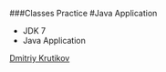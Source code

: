 ###Classes Practice
#Java Application

* JDK 7
* Java Application

[Dmitriy Krutikov](http://sqasolution.com)
